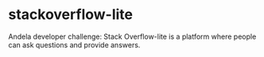 # stackoverflow-lite
Andela developer challenge: Stack Overflow-lite is a platform where people can ask questions and provide answers.
